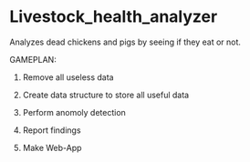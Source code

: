 # Livestock_health_analyzer
Analyzes dead chickens and pigs by seeing if they eat or not. 


GAMEPLAN:

1) Remove all useless data

2) Create data structure to store all useful data

3) Perform anomoly detection

4) Report findings

5) Make Web-App
